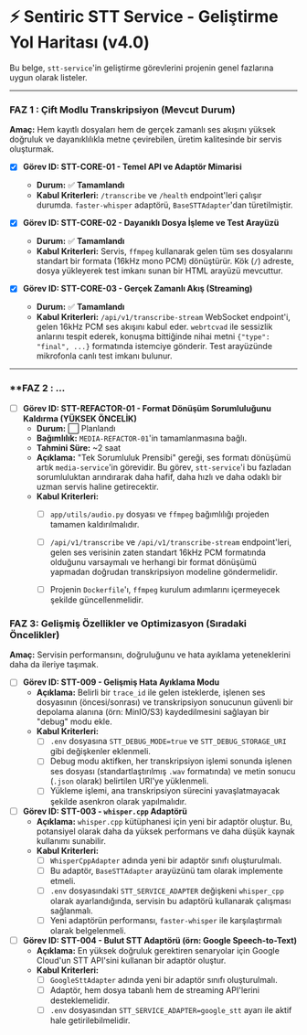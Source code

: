 # ⚡ Sentiric STT Service - Geliştirme Yol Haritası (v4.0)

Bu belge, `stt-service`'in geliştirme görevlerini projenin genel fazlarına uygun olarak listeler.

---

### **FAZ 1 : Çift Modlu Transkripsiyon (Mevcut Durum)**

**Amaç:** Hem kayıtlı dosyaları hem de gerçek zamanlı ses akışını yüksek doğruluk ve dayanıklılıkla metne çevirebilen, üretim kalitesinde bir servis oluşturmak.

-   [x] **Görev ID: STT-CORE-01 - Temel API ve Adaptör Mimarisi**
    -   **Durum:** ✅ **Tamamlandı**
    -   **Kabul Kriterleri:** `/transcribe` ve `/health` endpoint'leri çalışır durumda. `faster-whisper` adaptörü, `BaseSTTAdapter`'dan türetilmiştir.

-   [x] **Görev ID: STT-CORE-02 - Dayanıklı Dosya İşleme ve Test Arayüzü**
    -   **Durum:** ✅ **Tamamlandı**
    -   **Kabul Kriterleri:** Servis, `ffmpeg` kullanarak gelen tüm ses dosyalarını standart bir formata (16kHz mono PCM) dönüştürür. Kök (`/`) adreste, dosya yükleyerek test imkanı sunan bir HTML arayüzü mevcuttur.

-   [x] **Görev ID: STT-CORE-03 - Gerçek Zamanlı Akış (Streaming)**
    -   **Durum:** ✅ **Tamamlandı**
    -   **Kabul Kriterleri:** `/api/v1/transcribe-stream` WebSocket endpoint'i, gelen 16kHz PCM ses akışını kabul eder. `webrtcvad` ile sessizlik anlarını tespit ederek, konuşma bittiğinde nihai metni `{"type": "final", ...}` formatında istemciye gönderir. Test arayüzünde mikrofonla canlı test imkanı bulunur.

---

### **FAZ 2 : ...

-   [ ] **Görev ID: STT-REFACTOR-01 - Format Dönüşüm Sorumluluğunu Kaldırma (YÜKSEK ÖNCELİK)**
    -   **Durum:** ⬜ Planlandı
    -   **Bağımlılık:** `MEDIA-REFACTOR-01`'in tamamlanmasına bağlı.
    -   **Tahmini Süre:** ~2 saat
    -   **Açıklama:** "Tek Sorumluluk Prensibi" gereği, ses formatı dönüşümü artık `media-service`'in görevidir. Bu görev, `stt-service`'i bu fazladan sorumluluktan arındırarak daha hafif, daha hızlı ve daha odaklı bir uzman servis haline getirecektir.
    -   **Kabul Kriterleri:**
        -   [ ] `app/utils/audio.py` dosyası ve `ffmpeg` bağımlılığı projeden tamamen kaldırılmalıdır.
        -   [ ] `/api/v1/transcribe` ve `/api/v1/transcribe-stream` endpoint'leri, gelen ses verisinin zaten standart 16kHz PCM formatında olduğunu varsaymalı ve herhangi bir format dönüşümü yapmadan doğrudan transkripsiyon modeline göndermelidir.
        -   [ ] Projenin `Dockerfile`'ı, `ffmpeg` kurulum adımlarını içermeyecek şekilde güncellenmelidir.


### **FAZ 3: Gelişmiş Özellikler ve Optimizasyon (Sıradaki Öncelikler)**

**Amaç:** Servisin performansını, doğruluğunu ve hata ayıklama yeteneklerini daha da ileriye taşımak.

-   [ ] **Görev ID: STT-009 - Gelişmiş Hata Ayıklama Modu**
    -   **Açıklama:** Belirli bir `trace_id` ile gelen isteklerde, işlenen ses dosyasının (öncesi/sonrası) ve transkripsiyon sonucunun güvenli bir depolama alanına (örn: MinIO/S3) kaydedilmesini sağlayan bir "debug" modu ekle.
    -   **Kabul Kriterleri:**
        -   [ ] `.env` dosyasına `STT_DEBUG_MODE=true` ve `STT_DEBUG_STORAGE_URI` gibi değişkenler eklenmeli.
        -   [ ] Debug modu aktifken, her transkripsiyon işlemi sonunda işlenen ses dosyası (standartlaştırılmış `.wav` formatında) ve metin sonucu (`.json` olarak) belirtilen URI'ye yüklenmeli.
        -   [ ] Yükleme işlemi, ana transkripsiyon sürecini yavaşlatmayacak şekilde asenkron olarak yapılmalıdır.

-   [ ] **Görev ID: STT-003 - `whisper.cpp` Adaptörü**
    -   **Açıklama:** `whisper.cpp` kütüphanesi için yeni bir adaptör oluştur. Bu, potansiyel olarak daha da yüksek performans ve daha düşük kaynak kullanımı sunabilir.
    -   **Kabul Kriterleri:**
        -   [ ] `WhisperCppAdapter` adında yeni bir adaptör sınıfı oluşturulmalı.
        -   [ ] Bu adaptör, `BaseSTTAdapter` arayüzünü tam olarak implemente etmeli.
        -   [ ] `.env` dosyasındaki `STT_SERVICE_ADAPTER` değişkeni `whisper_cpp` olarak ayarlandığında, servisin bu adaptörü kullanarak çalışması sağlanmalı.
        -   [ ] Yeni adaptörün performansı, `faster-whisper` ile karşılaştırmalı olarak belgelenmeli.

-   [ ] **Görev ID: STT-004 - Bulut STT Adaptörü (örn: Google Speech-to-Text)**
    -   **Açıklama:** En yüksek doğruluk gerektiren senaryolar için Google Cloud'un STT API'sini kullanan bir adaptör oluştur.
    -   **Kabul Kriterleri:**
        -   [ ] `GoogleSttAdapter` adında yeni bir adaptör sınıfı oluşturulmalı.
        -   [ ] Adaptör, hem dosya tabanlı hem de streaming API'lerini desteklemelidir.
        -   [ ] `.env` dosyasından `STT_SERVICE_ADAPTER=google_stt` ayarı ile aktif hale getirilebilmelidir.